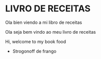 # LIVRO DE RECEITAS

Ola bien viendo a mi libro de receitas

Ola seja bem vindo ao meu livro de receitas

Hi, welcome to my book food

- Strogonoff de frango

